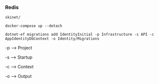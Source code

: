 ### Redis

`skinet/`

`docker-compose up --detach`

`dotnet-ef migrations add IdentityInitial -p Infrastructure -s API -c AppIdentityDbContext -o Identity/Migrations`

-p --> Project

-s --> Startup

-c --> Context

-o --> Output